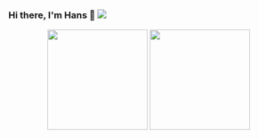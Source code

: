 ### Hi there, I'm Hans 👋  ![](https://komarev.com/ghpvc/?username=HansRen1024)
<div align=center>
<img src="https://github-readme-stats.vercel.app/api?username=HansRen1024&show_icons=true&theme=tokyonight&count_private=true"  height="180">  <img src="https://github-readme-stats.vercel.app/api/top-langs?username=HansRen1024&layout=compact&hide_border=false&langs_count=10&theme=tokyonight&count_private=true&hide=html,css,scss,javascript&exclude_repo=HansRen1024.github.io"  height="180">
</div>


<!-- <img src="https://stats.justsong.cn/api/csdn?id=renhanchi"  height="180"> -->

<!-- [![Readme Card](https://github-readme-stats.vercel.app/api/pin/?username=HansRen1024&repo=HansRen1024)](https://github.com/HansRen1024/HansRen1024/) -->


<!--
**HansRen1024/HansRen1024** is a ✨ _special_ ✨ repository because its `README.md` (this file) appears on your GitHub profile.

Here are some ideas to get you started:

- 🔭 I’m currently working on ...
- 🌱 I’m currently learning ...
- 👯 I’m looking to collaborate on ...
- 🤔 I’m looking for help with ...
- 💬 Ask me about ...
- 📫 How to reach me: ...
- 😄 Pronouns: ...
- ⚡ Fun fact: ...
-->
